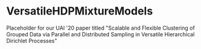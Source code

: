 # VersatileHDPMixtureModels

Placeholder for our UAI '20 paper titled "Scalable and Flexible Clustering of Grouped Data via Parallel and Distributed Sampling in Versatile Hierarchical Dirichlet Processes"
